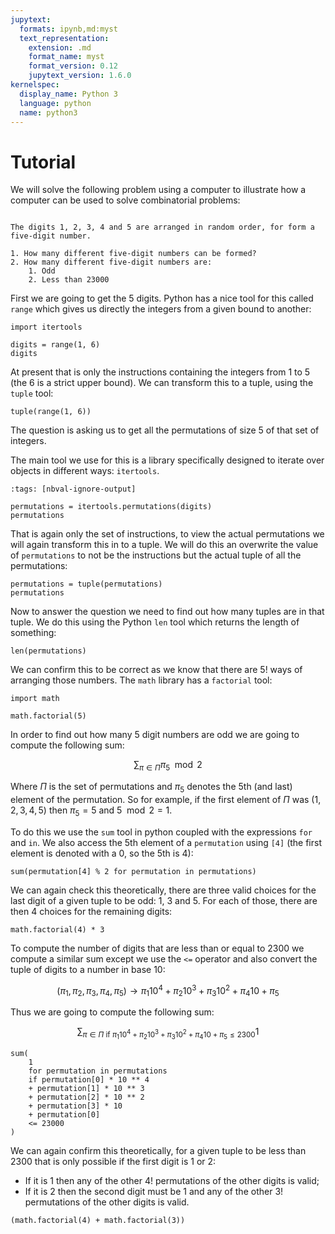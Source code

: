 ```yaml
---
jupytext:
  formats: ipynb,md:myst
  text_representation:
    extension: .md
    format_name: myst
    format_version: 0.12
    jupytext_version: 1.6.0
kernelspec:
  display_name: Python 3
  language: python
  name: python3
---
```


# Tutorial

We will solve the following problem using a computer to illustrate how a computer can be used to solve combinatorial problems:


```{admonition} Problem

The digits 1, 2, 3, 4 and 5 are arranged in random order, for form a five-digit number.

1. How many different five-digit numbers can be formed?
2. How many different five-digit numbers are:
    1. Odd
    2. Less than 23000
```

First we are going to get the 5 digits. Python has a nice tool for this called
`range` which gives us directly the integers from a given bound to another:

```{code-cell} ipython3
import itertools

digits = range(1, 6)
digits
```

At present that is only the instructions containing the integers from 1 to 5
(the 6 is a strict upper bound). We can transform this to a tuple, using the
`tuple` tool:

```{code-cell} ipython3
tuple(range(1, 6))
```

The question is asking us to get all the permutations of size 5 of that set of
integers.

The main tool we use for this is a library specifically designed to iterate over
objects in different ways: `itertools`.

```{code-cell} ipython3
:tags: [nbval-ignore-output]

permutations = itertools.permutations(digits)
permutations
```

That is again only the set of instructions, to view the actual permutations we
will again transform this in to a tuple. We will do this an overwrite the value
of `permutations` to not be the instructions but the actual tuple of all the
permutations:

```{code-cell} ipython3
permutations = tuple(permutations)
permutations
```

Now to answer the question we need to find out how many tuples are in that
tuple. We do this using the Python `len` tool which returns the length of
something:

```{code-cell} ipython3
len(permutations)
```

We can confirm this to be correct as we know that there are $5!$ ways of
arranging those numbers. The `math` library has a `factorial` tool:

```{code-cell} ipython3
import math

math.factorial(5)
```

In order to find out how many 5 digit numbers are odd we are going to compute
the following sum:


$$
    \sum_{\pi \in \Pi} \pi_5 \mod 2
$$

Where $\Pi$ is the set of permutations and $\pi_5$ denotes the 5th (and last)
element of the permutation. So for example, if the first element of $\Pi$ was
$(1, 2, 3, 4, 5)$ then $\pi_5=5$ and $5 \mod 2=1$.

To do this we use the `sum` tool in python coupled with the expressions `for`
and `in`. We also access the 5th element of a `permutation` using `[4]` (the
first element is denoted with a 0, so the 5th is 4):

```{code-cell} ipython3
sum(permutation[4] % 2 for permutation in permutations)
```

We can again check this theoretically, there are three valid choices for the
last digit of a given tuple to be odd: $1$, $3$ and $5$. For each of those,
there are then 4 choices for the remaining digits:

```{code-cell} ipython3
math.factorial(4) * 3
```

To compute the number of digits that are less than or equal to 2300 we compute a
similar sum except we use the `<=` operator and also convert the tuple of digits
to a number in base 10:

$$
    (\pi_1, \pi_2, \pi_3, \pi_4, \pi_5) \to \pi_1 10 ^ 4 + \pi_2 10 ^ 3 + \pi_3 10 ^ 2 + \pi_4 10 + \pi_5
$$

Thus we are going to compute the following sum:

$$
    \sum_{\pi \in \Pi \text{ if }\pi_1 10 ^ 4 + \pi_2 10 ^ 3 + \pi_3 10 ^ 2 + \pi_4 10 + \pi_5 \leq 2300} 1
$$

```{code-cell} ipython3
sum(
    1
    for permutation in permutations
    if permutation[0] * 10 ** 4
    + permutation[1] * 10 ** 3
    + permutation[2] * 10 ** 2
    + permutation[3] * 10
    + permutation[0]
    <= 23000
)
```

We can again confirm this theoretically, for a given tuple to be less than 2300
that is only possible if the first digit is 1 or 2:

- If it is 1 then any of the other $4!$ permutations of the other digits is
  valid;
- If it is 2 then the second digit must be 1 and any of the other $3!$
  permutations of the other digits is valid.

```{code-cell} ipython3
(math.factorial(4) + math.factorial(3))
```
